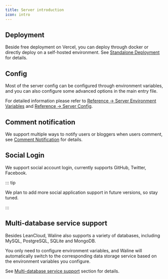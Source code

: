 ```yaml
---
title: Server introduction
icon: intro
---
```


## Deployment

Beside free deployment on Vercel, you can deploy through docker or directly deploy on a self-hosted environment. See [Standalone Deployment](./vps-deploy.md) for details.

## Config

Most of the server config can be configured through environment variables, and you can also configure some advanced options in the main entry file.

For detailed information please refer to [Reference → Server Environment Variables](../../reference/env.md) and [Reference → Server Config](../../reference/server.md).

## Comment notification

We support multiple ways to notify users or bloggers when users comment, see [Comment Notification](./notification.md) for details.

## Social Login

We support social account login, currently supports GitHub, Twitter, Facebook.

::: tip

We plan to add more social application support in future versions, so stay tuned.

:::

## Multi-database service support

Besides LeanCloud, Waline also supports a variety of databases, including MySQL, PostgreSQL, SQLite and MongoDB.

You only need to configure environment variables, and Waline will automatically switch to the corresponding data storage service based on the environment variables you configure.

See [Multi-database service support](./databases.md) section for details.
